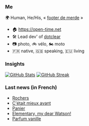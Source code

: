 ### Me

🌍 Human, He/His, « [footer de merde](https://open-time.net/post/2013/07/17/La-veritable-histoire-du-Footer-de-merde-) » 
* 🏠 https://open-time.net 
* 🛠️ Lead dev' of [dotclear](https://git.dotclear.org/dev/dotclear)
* 📷 photo, 🚲 vélo, 🏍️ moto 
* 🇫🇷 native, 🇬🇧 speaking, 🇪🇺 living

### Insights

[![GitHub Stats](https://github-readme-stats-sigma-five.vercel.app/api?username=franck-paul)](https://github.com/franck-paul)
[![GitHub Streak](https://github-readme-streak-stats.herokuapp.com?user=franck-paul)](https://git.io/streak-stats)

### Last news (in French)

<!-- BLOG-POST-LIST:START -->
- [Rochers](https://open-time.net/post/2023/12/26/Rochers)
- [C&#39;était mieux avant](https://open-time.net/post/2023/12/25/C-etait-mieux-avant)
- [Panier](https://open-time.net/post/2023/12/24/Panier)
- [Elementary, my dear Watson!](https://open-time.net/post/2023/12/23/Elementary-my-dear-Watson)
- [Parfum vanille](https://open-time.net/post/2023/12/22/Parfum-vanille)
<!-- BLOG-POST-LIST:END -->
